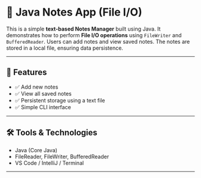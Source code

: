 # 📝 Java Notes App (File I/O)

This is a simple **text-based Notes Manager** built using Java. It demonstrates how to perform **File I/O operations** using `FileWriter` and `BufferedReader`. Users can add notes and view saved notes. The notes are stored in a local file, ensuring data persistence.

---

## 📌 Features

- ✅ Add new notes
- ✅ View all saved notes
- ✅ Persistent storage using a text file
- ✅ Simple CLI interface

---

## 🛠️ Tools & Technologies

- Java (Core Java)
- FileReader, FileWriter, BufferedReader
- VS Code / IntelliJ / Terminal

---
